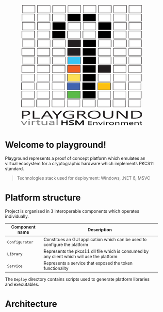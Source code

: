 <p align="center">
  <img width="400" height="400" src="docs/Playground.svg">
</p>

# Welcome to playground!

Playground represents a proof of concept platform which emulates an virtual ecosystem for a cryptographic hardware which implements PKCS11 standard.  
> Technologies stack used for deployment: Windows, .NET 6, MSVC

# Platform structure
Project is organised in 3 interoperable components which operates individually.

|Component name								 |Description                  |
|-------------------------------|-----------------------------|
|`Configurator`            	  |Constitues an GUI application which can be used to configure the platform            |
|`Library`           						|Represents the pkcs11 dll file which is consumed by any client which will use the platform           |
|`Service`											|Represents a service that exposed the token functionality|

The `Deploy` directory contains scripts used to generate platform libraries and executables.

# Architecture
